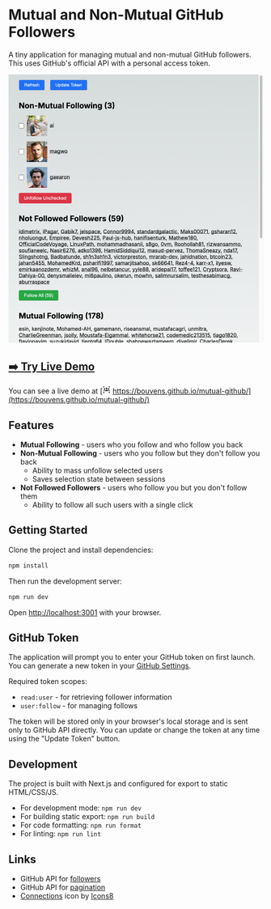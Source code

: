# Mutual and Non-Mutual GitHub Followers

A tiny application for managing mutual and non-mutual GitHub followers. This uses GitHub's official API with a personal access token.

![Demo screenshot](https://raw.githubusercontent.com/bouvens/mutual-github/main/screenshot.png)

## [➡️ Try Live Demo](https://bouvens.github.io/mutual-github/)

You can see a live demo
at [<img src="https://raw.githubusercontent.com/bouvens/mutual-github/main/public/favicon.ico" width=16 height=16> https://bouvens.github.io/mutual-github/](https://bouvens.github.io/mutual-github/)

## Features

- **Mutual Following** - users who you follow and who follow you back
- **Non-Mutual Following** - users who you follow but they don't follow you back
  - Ability to mass unfollow selected users
  - Saves selection state between sessions
- **Not Followed Followers** - users who follow you but you don't follow them
  - Ability to follow all such users with a single click

## Getting Started

Clone the project and install dependencies:

```bash
npm install
```

Then run the development server:

```bash
npm run dev
```

Open [http://localhost:3001](http://localhost:3001) with your browser.

## GitHub Token

The application will prompt you to enter your GitHub token on first launch. You can generate a new token in your [GitHub Settings](https://github.com/settings/tokens).

Required token scopes:

- `read:user` - for retrieving follower information
- `user:follow` - for managing follows

The token will be stored only in your browser's local storage and is sent only to GitHub API directly. You can update or change the token at any time using the "Update Token" button.

## Development

The project is built with Next.js and configured for export to static HTML/CSS/JS.

- For development mode: `npm run dev`
- For building static export: `npm run build`
- For code formatting: `npm run format`
- For linting: `npm run lint`

## Links

- GitHub API for [followers](https://docs.github.com/en/rest/users/followers)
- GitHub API for [pagination](https://docs.github.com/en/rest/using-the-rest-api/using-pagination-in-the-rest-api)
- <a target="_blank" href="https://icons8.com/icon/92484/safety-collection-place">Connections</a> icon by <a target="_blank" href="https://icons8.com">Icons8</a>
